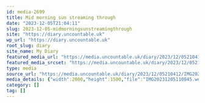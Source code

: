 ```yaml
---
id: media-2699
title: Mid morning sun streaming through
date: "2023-12-05T21:04:11"
slug: 2023-12-05-midmorningsunstreamingthrough
site: "https://diary.uncountable.uk"
wp_url: "https://diary.uncountable.uk"
root_slug: diary
site_name: My Diary
featured_media_url: "https://media.uncountable.uk/diary/2023/12/05210412/IMG20231205110845.webp"
featured_media_srcset: "https://media.uncountable.uk/diary/2023/12/05210412/IMG20231205110845-300x225.webp 300w, https://media.uncountable.uk/diary/2023/12/05210412/IMG20231205110845-1024x768.webp 1024w, https://media.uncountable.uk/diary/2023/12/05210412/IMG20231205110845-150x150.webp 150w, https://media.uncountable.uk/diary/2023/12/05210412/IMG20231205110845-640x480.webp 640w, https://media.uncountable.uk/diary/2023/12/05210412/IMG20231205110845.webp 2000w"
type: media
source_url: "https://media.uncountable.uk/diary/2023/12/05210412/IMG20231205110845.webp"
media_details: {"width":2000,"height":1500,"file":"IMG20231205110845.webp","filesize":198016,"sizes":{"medium":{"file":"IMG20231205110845-300x225.webp","width":300,"height":225,"filesize":23666,"mime_type":"image/webp","source_url":"https://media.uncountable.uk/diary/2023/12/05210412/IMG20231205110845-300x225.webp"},"large":{"file":"IMG20231205110845-1024x768.webp","width":1024,"height":768,"filesize":216140,"mime_type":"image/webp","source_url":"https://media.uncountable.uk/diary/2023/12/05210412/IMG20231205110845-1024x768.webp"},"thumbnail":{"file":"IMG20231205110845-150x150.webp","width":150,"height":150,"filesize":8676,"mime_type":"image/webp","source_url":"https://media.uncountable.uk/diary/2023/12/05210412/IMG20231205110845-150x150.webp"},"mobwidth":{"file":"IMG20231205110845-640x480.webp","width":640,"height":480,"filesize":92084,"mime_type":"image/webp","source_url":"https://media.uncountable.uk/diary/2023/12/05210412/IMG20231205110845-640x480.webp"},"full":{"file":"IMG20231205110845.webp","width":2000,"height":1500,"mime_type":"image/webp","source_url":"https://media.uncountable.uk/diary/2023/12/05210412/IMG20231205110845.webp"}},"image_meta":{"aperture":"0","credit":"","camera":"","caption":"","created_timestamp":"0","copyright":"","focal_length":"0","iso":"0","shutter_speed":"0","title":"","orientation":"0","keywords":[]}}
category: []
tag: []
---
```


